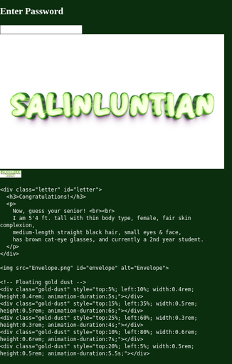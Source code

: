 <!DOCTYPE html>
<html lang="en">
<head>
<meta charset="UTF-8">
<meta name="viewport" content="width=device-width, initial-scale=1.0">
<title>SALINLUNTIAN: SCAVENGER HUNT</title>
<style>
  /* General body setup */
  body, html {
    margin: 0;
    padding: 0;
    height: 100%;
    overflow: hidden;
    font-family: 'Georgia', serif;
    background: #0b2e0f;
    color: white;
  }

  /* Canvas for sparks */
  canvas {
    position: fixed;
    top: 0;
    left: 0;
    z-index: 0;
    width: 100%;
    height: 100%;
    background: #123 url("GreenBG.png") no-repeat center center/cover;
    filter: brightness(0.8);
  }

.watermark {
  position: fixed;
  bottom: 1vh;
  right: 1vw;
  display: flex;
  align-items: center;
  gap: 0.1rem;
  z-index: 3;
  pointer-events: none;
}

.watermark img {
  opacity: 0.4;
  display: block;
  height: auto;
}

.wm-salinluntian { max-height: 4rem; }
.wm-scavengerhunt { max-height: 1rem; }

  /* Login container */
  /* Login container */
.login-container {
  position: absolute;
  top: 50%;
  left: 50%;
  transform: translate(-50%, -50%);
  z-index: 2;
  text-align: center;

  /* REMOVE the box look */
  background: none;      /* no background */
  padding: 0;            /* no padding */
  border: none;          /* no border */
  box-shadow: none;      /* no shadow */

  max-width: 90vw;
  width: 350px;
}


  @import url('https://fonts.googleapis.com/css2?family=Baloo+2:wght@700&display=swap');

.login-container h2 {
  margin-bottom: 2vh;
  font-size: 2.8rem;
  font-family: 'Baloo 2', cursive;
  text-transform: uppercase;
  letter-spacing: 0.06em;

  /* White polished core */
  color: white;

  /* Emerald glowing 3D edges */
  text-shadow: 
    0 2px 2px rgba(0,0,0,0.6),
    0 0 8px #00ffcc,
    0 0 16px #00cc88,
    0 0 28px #009966;

  position: relative;
  display: inline-block;

  /* Shine animation (bright → dim → bright) */
  animation: shinePulse 3s infinite;
}

@keyframes shinePulse {
  0% {
    text-shadow:
      0 2px 2px rgba(0,0,0,0.6),
      0 0 10px #00ffcc,
      0 0 20px #00cc88,
      0 0 35px #009966;
    color: #ffffff;
  }
  50% {
    text-shadow:
      0 2px 2px rgba(0,0,0,0.6),
      0 0 5px #00cc88,
      0 0 10px #009966,
      0 0 18px #007744;
    color: #f2f2f2;
  }
  100% {
    text-shadow:
      0 2px 2px rgba(0,0,0,0.6),
      0 0 10px #00ffcc,
      0 0 20px #00cc88,
      0 0 35px #009966;
    color: #ffffff;
  }
}

/* Spark particles */
.spark {
  position: absolute;
  width: 6px;
  height: 6px;
  background: radial-gradient(circle, #ccffcc 40%, #00ff99 100%);
  border-radius: 50%;
  animation: fly 4s linear infinite;
  opacity: 0.8;
}

/* Different spark starting positions */
.spark1 { top: -20px; left: -10px; animation-delay: 0s; }
.spark2 { top: -30px; left: 40%; animation-delay: 1s; }
.spark3 { top: -25px; left: 80%; animation-delay: 2s; }
.spark4 { top: -15px; left: 60%; animation-delay: 3s; }

@keyframes fly {
  0%   { transform: translateY(0) scale(0.5); opacity: 0; }
  20%  { opacity: 1; }
  70%  { transform: translateY(140%) scale(1); opacity: 1; }
  100% { transform: translateY(160%) scale(0.3); opacity: 0; }
}


  .login-container input {
    display: block;
    margin: 0 auto 2vh auto;
    padding: 0.8rem;
    font-size: 1.1rem;
    border-radius: 0.8rem;
    border: 1px solid #ccc;
    text-align: center;
    width: 90%;
    max-width: 220px;
    box-sizing: border-box;
font-family: 'Courier New', monospace;
  font-style: italic;
  }

  
  /* Virtual keyboard */
.keyboard {
  margin-top: 1vh;
  display: flex;
  flex-direction: column;
  align-items: center;
  gap: 0.6vh;  /* vertical spacing between rows */
  width: 100%;
  background: none; /* removes green background */
  box-shadow: none;
  border: none;
}

.keyboard div {
  display: flex;
  justify-content: center;
  gap: 0.5vw; /* horizontal spacing between keys */
  width: 100%;
}

  .keyboard button {
    padding: 0.8rem 1rem;
    border: none;
    border-radius: 0.8rem;
    font-size: 1rem;
    cursor: pointer;
    color: #fff;
    font-weight: bold;
    font-family: 'Georgia', serif;
    background: url("https://www.transparenttextures.com/patterns/wood-pattern.png"), 
                linear-gradient(145deg, #5c3d1e, #3e2a15);
    background-blend-mode: overlay;
    background-size: cover;
    box-shadow: 0 0.3rem 0.4rem rgba(0,0,0,0.6),
                inset -0.2rem -0.2rem 0.4rem rgba(0,0,0,0.4),
                inset 0.2rem 0.2rem 0.4rem rgba(255,255,255,0.1);
    transition: all 0.2s ease;
  }

  .keyboard button:hover {
    background: url("https://www.transparenttextures.com/patterns/wood-pattern.png"), 
                linear-gradient(145deg, #4b6d35, #2f4d25);
    background-size: cover;
    color: #dfffdf;
    box-shadow: 0 0 1rem #4caf50, inset 0 0 0.5rem rgba(0,0,0,0.7);
    transform: translateY(-0.2rem) scale(1.05);
  }

  .keyboard button:active {
    transform: translateY(0.2rem) scale(0.95);
    box-shadow: inset 0 0 0.8rem rgba(0,0,0,0.8);
  }

  .hidden { display: none; }

  /* Envelope container */
  .envelope-container {
    position: absolute;
    top: 50%;
    left: 50%;
    transform: translate(-50%, -50%);
    text-align: center;
    z-index: 2;
    max-width: 90vw;
    width: 400px;
  }

  .envelope-wrapper {
    position: relative;
    display: inline-block;
    animation: shake 3s infinite;
    width: 100%;
  }

  .envelope-wrapper::before {
    content: "";
    position: absolute;
    top: -5%;
    left: -5%;
    right: -5%;
    bottom: -5%;
    background: radial-gradient(circle, rgba(255,223,128,0.8) 0%, transparent 70%);
    animation: shimmer 2s infinite alternate;
    filter: blur(2vw);
    z-index: -1;
    border-radius: 50%;
  }

  .envelope-wrapper img {
    width: 100%;
    max-width: 300px;
    height: auto;
    cursor: pointer;
    animation: envelopeGlow 3s infinite alternate;
  }
@keyframes shakeInput {
  0%, 100% { transform: translateX(0); }
  25% { transform: translateX(-5px); }
  75% { transform: translateX(5px); }
}
input.error {
  animation: shakeInput 0.4s;
  border: 2px solid red;
}

  /* Glow around envelope */
  @keyframes envelopeGlow {
    from { filter: drop-shadow(0 0 5px gold); }
    to { filter: drop-shadow(0 0 15px gold); }
  }

  /* Shaking & shimmer */
  @keyframes shake {
    0%, 100% { transform: rotate(0deg); }
    10% { transform: rotate(-3deg); }
    20% { transform: rotate(3deg); }
    30% { transform: rotate(-2deg); }
    40% { transform: rotate(2deg); }
    50% { transform: rotate(0deg); }
  }

  @keyframes shimmer {
    from { opacity: 0.6; transform: scale(1); }
    to { opacity: 1; transform: scale(1.05); }
  }

  /* Gold dust */
  .gold-dust {
    position: absolute;
    border-radius: 50%;
    background: gold;
    opacity: 0.8;
    animation: floatDust linear infinite;
    pointer-events: none;
    filter: blur(0.1rem);
  }

  @keyframes floatDust {
    0% { transform: translateY(0) scale(1); opacity: 0.8; }
    50% { transform: translateY(-3vh) scale(1.2); opacity: 0.4; }
    100% { transform: translateY(0) scale(1); opacity: 0.8; }
  }

  /* Gold burst effect */
  .gold-burst {
    position: absolute;
    top: 50%;
    left: 50%;
    width: 0;
    height: 0;
    background: radial-gradient(circle, rgba(255,215,0,0.9) 0%, transparent 80%);
    border-radius: 50%;
    transform: translate(-50%, -50%);
    pointer-events: none;
    z-index: -1;
    opacity: 0;
  }

  .gold-burst.active {
    animation: burst 0.8s forwards;
  }

  @keyframes burst {
    0% { width: 0; height: 0; opacity: 1; }
    100% { width: 40vw; height: 40vw; opacity: 0; }
  }

  /* Letter styling */
.letter {
    display: none;
    position: absolute;
    top: -16vh;
    left: 50%;
    transform: translateX(-50%) translateY(0);
    width: 90%;
    max-width: 360px;
    min-width: 200px;
    padding: 4% 5%;
    background: url("paperletter.png") no-repeat center center;
    background-size: 110% 110%;
    font-family: 'Georgia', serif;
    color: #2e2a23;
    font-size: 1rem;
    line-height: 1.5;
    opacity: 0;
    transition: all 1s ease;
    z-index: 5;
    box-sizing: border-box;
}

.letter h3 {
    margin-bottom: 1vh;
    font-size: 1.5rem;
    text-align: center;
    color: #2b1f0e;
    word-wrap: break-word;
}

.letter p {
    margin: 0.5vh 0;
    font-size: 1rem;
    text-align: justify;
    word-wrap: break-word;
}

/* Letter texture overlay */
.letter::before {
    content: "";
    position: absolute;
    top: 5%;
    left: 5%;
    width: 90%;
    height: 90%;
    background: url("https://www.transparenttextures.com/patterns/paper-fibers.png");
    opacity: 0.2;
    pointer-events: none;
    background-size: cover;
}

.letter::after {
    content: "";
    position: absolute;
    top: 0;
    left: 50%;
    width: 0.2rem;
    height: 100%;
    background: rgba(0,0,0,0.15);
    opacity: 0.4;
    pointer-events: none;
}

/* Show letter */
.letter.show {
    display: block;
    opacity: 1;
    transform: translateX(-50%) translateY(-5vh);
}
@media (max-width: 480px) {
  .login-container h2 { font-size: 1.2rem; }
  .keyboard button { font-size: 1rem; padding: 0.9rem; }
  .letter { font-size: 0.75rem; padding: 7%; }
}

/* Responsive adjustments */
@media (max-width: 768px) {
    .letter { font-size: 0.9rem; padding: 5%; top: -10vh; }
    .letter h3 { font-size: 1.2rem; }
}
@media (max-width: 480px) {
    .letter { font-size: 0.8rem; padding: 6%; top: -12vh; }
    .letter h3 { font-size: 1rem; }
}
</style>
</head>
<body>
<canvas id="sparks"></canvas>

<!-- Preload images -->
<link rel="preload" href="Envelope.png" as="image">
<link rel="preload" href="openenve.png" as="image">
<link rel="preload" href="paperletter.png" as="image">

<div class="login-container" id="login">
  <h2>Enter Password
<span class="spark spark1"></span>
    <span class="spark spark2"></span>
    <span class="spark spark3"></span>
    <span class="spark spark4"></span>
</h2>
  <input type="text" id="passwordInput" maxlength="10">
  <div class="keyboard" id="keyboard"></div>
</div>

<div class="watermark">
  <img src="SALINLUNTIAN.png" alt="SALINLUNTIAN" class="wm-salinluntian">
  <img src="scavenger hunt (2).png" alt="Scavenger Hunt" class="wm-scavengerhunt">
</div>
  
<div class="envelope-container hidden" id="envelopeSection">
  <div class="envelope-wrapper">
    <div class="gold-burst" id="goldBurst"></div>

    <div class="letter" id="letter">
      <h3>Congratulations!</h3>
      <p>
        Now, guess your senior! <br><br>
        I am 5'4 ft. tall with thin body type, female, fair skin complexion,
        medium-length straight black hair, small eyes & face,
        has brown cat-eye glasses, and currently a 2nd year student.
      </p>
    </div>

    <img src="Envelope.png" id="envelope" alt="Envelope">

    <!-- Floating gold dust -->
    <div class="gold-dust" style="top:5%; left:10%; width:0.4rem; height:0.4rem; animation-duration:5s;"></div>
    <div class="gold-dust" style="top:15%; left:35%; width:0.5rem; height:0.5rem; animation-duration:6s;"></div>
    <div class="gold-dust" style="top:25%; left:60%; width:0.3rem; height:0.3rem; animation-duration:4s;"></div>
    <div class="gold-dust" style="top:10%; left:80%; width:0.6rem; height:0.6rem; animation-duration:7s;"></div>
    <div class="gold-dust" style="top:20%; left:5%; width:0.5rem; height:0.5rem; animation-duration:5.5s;"></div>
  </div>
</div>

<script>
const correctPassword = "MICROSCOPE";
const keyboard = document.getElementById("keyboard");
const passwordInput = document.getElementById("passwordInput");

let isUppercase = true;

// Phone-like layout
const keyLayout = [
  "QWERTYUIOP",
  "ASDFGHJKL",
  "ZXCVBNM"
];

function renderKeyboard() {
  keyboard.innerHTML = ""; // clear old keys
  keyLayout.forEach(row => {
    const rowDiv = document.createElement("div");
    rowDiv.style.display = "flex";
    rowDiv.style.justifyContent = "center";
    row.split("").forEach(letter => {
      const btn = document.createElement("button");
btn.textContent = letter;  // always render uppercase
if (!isUppercase) {
  btn.style.textTransform = "lowercase";
} else {
  btn.style.textTransform = "uppercase";
}      btn.onclick = () => passwordInput.value += btn.textContent;
      rowDiv.appendChild(btn);
    });
    keyboard.appendChild(rowDiv);
  });

  // Control row (Shift, Delete, Enter)
  const controlRow = document.createElement("div");
  controlRow.style.display = "flex";
  controlRow.style.justifyContent = "center";

  const shift = document.createElement("button");
  shift.textContent = "⇧";
  shift.onclick = () => {
    isUppercase = !isUppercase;
    renderKeyboard(); // re-render with new case
  };
  controlRow.appendChild(shift);

  const del = document.createElement("button");
  del.textContent = "⌫";
  del.onclick = () => passwordInput.value = passwordInput.value.slice(0, -1);
  controlRow.appendChild(del);

  const enter = document.createElement("button");
  enter.textContent = "Enter";
  enter.onclick = checkPassword;
  controlRow.appendChild(enter);

  keyboard.appendChild(controlRow);
}

renderKeyboard();

// allow Enter key on real keyboard
passwordInput.addEventListener("keyup", (e) => {
  if (e.key === "Enter") checkPassword();
});


function checkPassword() {
  if (passwordInput.value.toUpperCase() === correctPassword) {
    flashSparks("green");
    speedBoost();
    document.getElementById("login").classList.add("hidden");
    document.getElementById("envelopeSection").classList.remove("hidden");
  } else {
    flashSparks("red");
    speedBoost();
    passwordInput.classList.add("error");
    setTimeout(() => passwordInput.classList.remove("error"), 400);
    passwordInput.value = "";
  }
}


const envelope = document.getElementById("envelope");
const goldBurst = document.getElementById("goldBurst");
const letter = document.getElementById("letter");
let isOpened = false;

envelope.addEventListener("click", () => {
  if (isOpened) return;
  envelope.src = "openenve.png";

  goldBurst.classList.remove("active"); 
  void goldBurst.offsetWidth; 
  goldBurst.classList.add("active");

  letter.classList.add("show");
  flashSparks("green");
  speedBoost();

  isOpened = true;
});

// Sparks animation
const canvas = document.getElementById("sparks");
const ctx = canvas.getContext("2d");
canvas.width = window.innerWidth;
canvas.height = window.innerHeight;

let sparks = [];
const numSparks = 100;

for (let i = 0; i < numSparks; i++) {
  sparks.push({
    x: Math.random() * canvas.width,
    y: Math.random() * canvas.height,
    radius: Math.random() * 2 + 1,
    dx: (Math.random() - 0.5) * 0.6,
    dy: (Math.random() - 0.5) * 0.6,
    color: "yellow",
  });
}

function drawSparks() {
  ctx.clearRect(0, 0, canvas.width, canvas.height);
  sparks.forEach(s => {
    ctx.beginPath();
    ctx.arc(s.x, s.y, s.radius, 0, Math.PI * 2);
    ctx.fillStyle = s.color;
    ctx.shadowColor = s.color;
    ctx.shadowBlur = 15;
    ctx.fill();

    s.x += s.dx;
    s.y += s.dy;

    if (s.x < 0 || s.x > canvas.width) s.dx *= -1;
    if (s.y < 0 || s.y > canvas.height) s.dy *= -1;
  });
  requestAnimationFrame(drawSparks);
}
drawSparks();

function flashSparks(color) {
  sparks.forEach(s => s.color = color);
  setTimeout(() => {
    sparks.forEach(s => s.color = "yellow");
  }, 600);
}

function speedBoost() {
  sparks.forEach(s => { s.dx *= 3; s.dy *= 3; });
  setTimeout(() => {
    sparks.forEach(s => { s.dx /= 3; s.dy /= 3; });
  }, 800);
}

window.onresize = () => {
  canvas.width = window.innerWidth;
  canvas.height = window.innerHeight;
};
</script>
</body>
</html>
